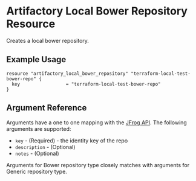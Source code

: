 # Artifactory Local Bower Repository Resource

Creates a local bower repository. 

## Example Usage

```hcl
resource "artifactory_local_bower_repository" "terraform-local-test-bower-repo" {
  key                 = "terraform-local-test-bower-repo"
}
```

## Argument Reference

Arguments have a one to one mapping with the [JFrog API](https://www.jfrog.com/confluence/display/RTF/Repository+Configuration+JSON). The following arguments are supported:

* `key` - (Required) - the identity key of the repo
* `description` - (Optional)
* `notes` - (Optional)

Arguments for Bower repository type closely matches with arguments for Generic repository type. 